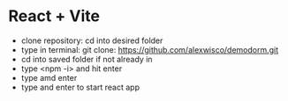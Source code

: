 # React + Vite

- clone repository: cd into desired folder
- type in terminal: git clone: https://github.com/alexwisco/demodorm.git
- cd into saved folder if not already in
- type <npm -i> and hit enter
- type <ng serve> amd enter
- type <npm run dev> and enter to start react app
